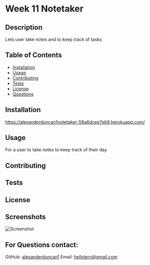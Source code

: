
# Week 11 Notetaker

## Description
Lets user take notes and to keep track of tasks

## Table of Contents
- [Installation](#installation)
- [Usage](#usage)
- [Contributing](#contributing)
- [Tests](#tests)
- [License](#license)
- [Questions](#questions)


## Installation
https://alexanderduncan1notetaker-58a6dcee7eb9.herokuapp.com/

## Usage
For a user to take notes to keep track of their day

## Contributing


## Tests


## License



## Screenshots
![Screenshot](./)

## For Questions contact:
GitHub: [alexanderduncan1](https://github.com/alexanderduncan1)
Email: hellstern@gmail.com
